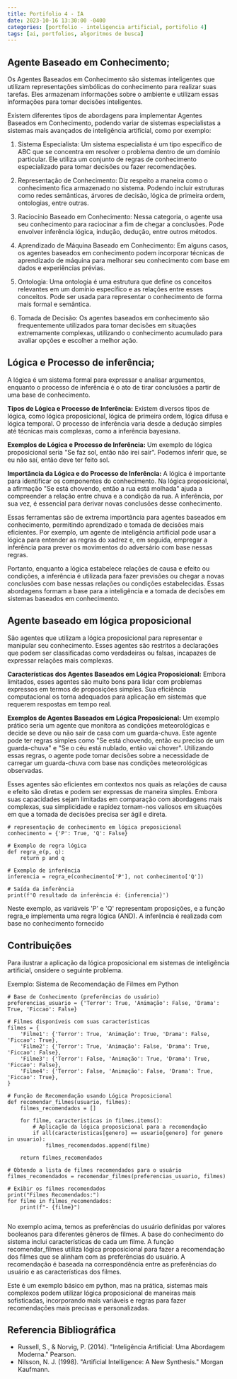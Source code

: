 ```yaml
---
title: Portifolio 4 - IA
date: 2023-10-16 13:30:00 -0400
categories: [portfolio - inteligencia artificial, portifolio 4]
tags: [ai, portfolios, algoritmos de busca]
---
```

## Agente Baseado em Conhecimento; 
Os Agentes Baseados em Conhecimento são sistemas inteligentes que utilizam representações simbólicas do conhecimento para realizar suas tarefas. Eles armazenam informações sobre o ambiente e utilizam essas informações para tomar decisões inteligentes.

Existem diferentes tipos de abordagens para implementar Agentes Baseados em Conhecimento, podendo variar de sistemas especialistas a sistemas mais avançados de inteligência artificial, como por exemplo:

1. Sistema Especialista:
        Um sistema especialista é um tipo específico de ABC que se concentra em resolver o problema dentro de um domínio particular. Ele utiliza um conjunto de regras de conhecimento especializado para tomar decisões ou fazer recomendações.

2. Representação de Conhecimento:
        Diz respeito a maneira como o conhecimento fica armazenado no sistema. Podendo incluir estruturas como redes semânticas, árvores de decisão, lógica de primeira ordem, ontologias, entre outras.

3. Raciocínio Baseado em Conhecimento:
        Nessa categoria, o agente usa seu conhecimento para raciocinar a fim de chegar a conclusões. Pode envolver inferência lógica, indução, dedução, entre outros métodos.

4. Aprendizado de Máquina Baseado em Conhecimento:
        Em alguns casos, os agentes baseados em conhecimento podem incorporar técnicas de aprendizado de máquina para melhorar seu conhecimento com base em dados e experiências prévias.

5. Ontologia:
        Uma ontologia é uma estrutura que define os conceitos relevantes em um domínio específico e as relações entre esses conceitos. Pode ser usada para representar o conhecimento de forma mais formal e semântica.

6. Tomada de Decisão:
        Os agentes baseados em conhecimento são frequentemente utilizados para tomar decisões em situações extremamente complexas, utilizando o conhecimento acumulado para avaliar opções e escolher a melhor ação.

## Lógica e Processo de inferência; 
A lógica é um sistema formal para expressar e analisar argumentos, enquanto o processo de inferência é o ato de tirar conclusões a partir de uma base de conhecimento.

**Tipos de Lógica e Processo de Inferência:** Existem diversos tipos de lógica, como lógica proposicional, lógica de primeira ordem, lógica difusa e lógica temporal. O processo de inferência varia desde a dedução simples até técnicas mais complexas, como a inferência bayesiana.

**Exemplos de Lógica e Processo de Inferência:** Um exemplo de lógica proposicional seria "Se faz sol, então não irei sair". Podemos inferir que, se eu não saí, então deve ter feito sol.

**Importância da Lógica e do Processo de Inferência:** A lógica é importante para identificar os componentes do conhecimento. Na lógica proposicional, a afirmação "Se está chovendo, então a rua está molhada" ajuda a compreender a relação entre chuva e a condição da rua. A inferência, por sua vez, é essencial para derivar novas conclusões desse conhecimento.

Essas ferramentas são de extrema importância para agentes baseados em conhecimento, permitindo aprendizado e tomada de decisões mais eficientes. Por exemplo, um agente de inteligência artificial pode usar a lógica para entender as regras do xadrez e, em seguida, empregar a inferência para prever os movimentos do adversário com base nessas regras.

Portanto, enquanto a lógica estabelece relações de causa e efeito ou condições, a inferência é utilizada para fazer previsões ou chegar a novas conclusões com base nessas relações ou condições estabelecidas. Essas abordagens formam a base para a inteligência e a tomada de decisões em sistemas baseados em conhecimento.

## Agente baseado em lógica proposicional 

São agentes que utilizam a lógica proposicional para representar e manipular seu conhecimento. Esses agentes são restritos a declarações que podem ser classificadas como verdadeiras ou falsas, incapazes de expressar relações mais complexas.

**Características dos Agentes Baseados em Lógica Proposicional:** Embora limitados, esses agentes são muito bons para lidar com problemas expressos em termos de proposições simples. Sua eficiência computacional os torna adequados para aplicação em sistemas que requerem respostas em tempo real.

**Exemplos de Agentes Baseados em Lógica Proposicional:** Um exemplo prático seria um agente que monitora as condições meteorológicas e decide se deve ou não sair de casa com um guarda-chuva. Este agente pode ter regras simples como "Se está chovendo, então eu preciso de um guarda-chuva" e "Se o céu está nublado, então vai chover". Utilizando essas regras, o agente pode tomar decisões sobre a necessidade de carregar um guarda-chuva com base nas condições meteorológicas observadas.

Esses agentes são eficientes em contextos nos quais as relações de causa e efeito são diretas e podem ser expressas de maneira simples. Embora suas capacidades sejam limitadas em comparação com abordagens mais complexas, sua simplicidade e rapidez tornam-nos valiosos em situações em que a tomada de decisões precisa ser ágil e direta.

```
# representação de conhecimento em lógica proposicional
conhecimento = {'P': True, 'Q': False}

# Exemplo de regra lógica
def regra_e(p, q):
    return p and q

# Exemplo de inferência
inferencia = regra_e(conhecimento['P'], not conhecimento['Q'])

# Saída da inferência
print(f'O resultado da inferência é: {inferencia}')

```
Neste exemplo, as variáveis 'P' e 'Q' representam proposições, e a função regra_e implementa uma regra lógica (AND). A inferência é realizada com base no conhecimento fornecido

## Contribuições
Para ilustrar a aplicação da lógica proposicional em sistemas de inteligência artificial, onsidere o seguinte problema.

Exemplo: Sistema de Recomendação de Filmes em Python

```
# Base de Conhecimento (preferências do usuário)
preferencias_usuario = {'Terror': True, 'Animação': False, 'Drama': True, 'Ficcao': False}

# Filmes disponíveis com suas características
filmes = {
    'Filme1': {'Terror': True, 'Animação': True, 'Drama': False, 'Ficcao': True},
    'Filme2': {'Terror': True, 'Animação': False, 'Drama': True, 'Ficcao': False},
    'Filme3': {'Terror': False, 'Animação': True, 'Drama': True, 'Ficcao': False},
    'Filme4': {'Terror': False, 'Animação': False, 'Drama': True, 'Ficcao': True},
}

# Função de Recomendação usando Lógica Proposicional
def recomendar_filmes(usuario, filmes):
    filmes_recomendados = []

    for filme, caracteristicas in filmes.items():
        # Aplicação da lógica proposicional para a recomendação
        if all(caracteristicas[genero] == usuario[genero] for genero in usuario):
            filmes_recomendados.append(filme)

    return filmes_recomendados

# Obtendo a lista de filmes recomendados para o usuário
filmes_recomendados = recomendar_filmes(preferencias_usuario, filmes)

# Exibir os filmes recomendados
print("Filmes Recomendados:")
for filme in filmes_recomendados:
    print(f"- {filme}")


```
No exemplo acima, temos as preferências do usuário definidas por valores booleanos para diferentes gêneros de filmes. A base do conhecimento do sistema inclui características de cada um filme. A função recomendar_filmes utiliza lógica proposicional para fazer a recomendação dos filmes que se alinham com as preferências do usuário. A recomendação é baseada na correspondência entre as preferências do usuário e as características dos filmes.

Este é um exemplo básico em python, mas na prática, sistemas mais complexos podem utilizar lógica proposicional de maneiras mais sofisticadas, incorporando mais variáveis e regras para fazer recomendações mais precisas e personalizadas.

## Referencia Bibliográfica
* Russell, S., & Norvig, P. (2014). "Inteligência Artificial: Uma Abordagem Moderna." Pearson.
* Nilsson, N. J. (1998). "Artificial Intelligence: A New Synthesis." Morgan Kaufmann.